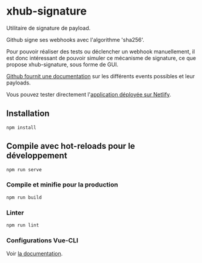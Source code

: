 # xhub-signature

Utilitaire de signature de payload.  

Github signe ses webhooks avec l'algorithme 'sha256'.  

Pour pouvoir réaliser des tests ou déclencher un webhook manuellement, il est donc intéressant de pouvoir simuler ce mécanisme de signature, ce que propose xhub-signature, sous forme de GUI.

[Github fournit une documentation](https://docs.github.com/en/developers/webhooks-and-events/webhook-events-and-payloads) sur les différents events possibles et leur payloads.

Vous pouvez tester directement l'[application déployée sur Netlify](https://xhub-signature.netlify.app/).

## Installation

```
npm install
```

## Compile avec hot-reloads pour le développement
```
npm run serve
```

### Compile et minifie pour la production
```
npm run build
```

### Linter
```
npm run lint
```

### Configurations Vue-CLI
Voir [la documentation](https://cli.vuejs.org/config/).
